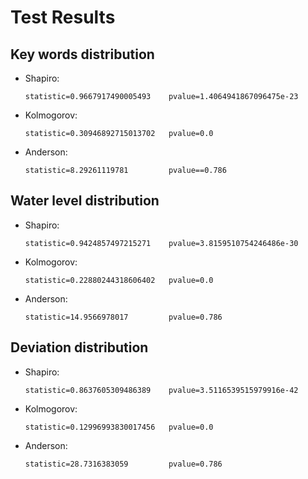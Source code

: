 # Test Results

## Key words distribution

* Shapiro:

    `statistic=0.9667917490005493    pvalue=1.4064941867096475e-23`
* Kolmogorov:

    `statistic=0.30946892715013702   pvalue=0.0`
* Anderson:

    `statistic=8.29261119781         pvalue==0.786`

## Water level distribution

* Shapiro:

    `statistic=0.9424857497215271    pvalue=3.8159510754246486e-30`
* Kolmogorov:

    `statistic=0.22880244318606402   pvalue=0.0`
* Anderson:

    `statistic=14.9566978017         pvalue=0.786`

## Deviation distribution

* Shapiro:

    `statistic=0.8637605309486389    pvalue=3.5116539515979916e-42`
* Kolmogorov:

    `statistic=0.12996993830017456   pvalue=0.0`
* Anderson:

    `statistic=28.7316383059         pvalue=0.786`